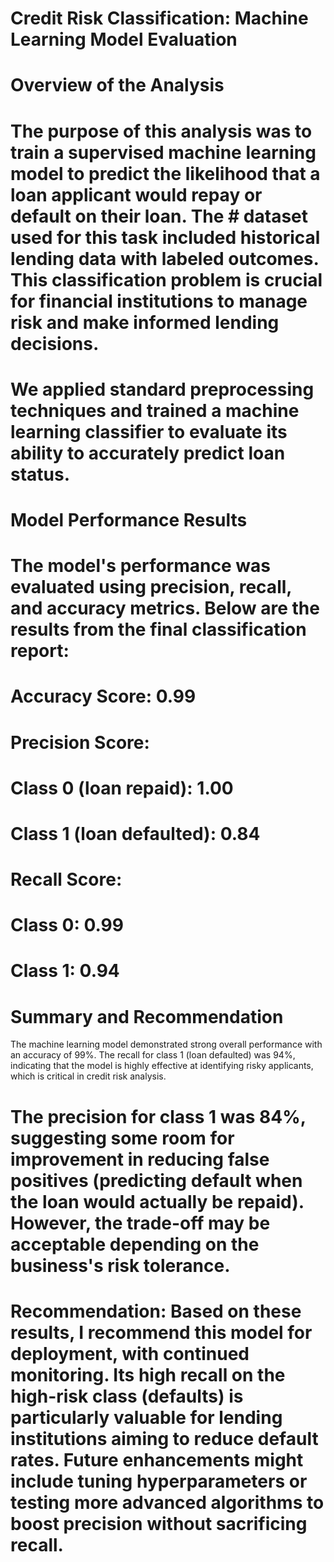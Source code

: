 # Credit Risk Classification: Machine Learning Model Evaluation
# Overview of the Analysis
# The purpose of this analysis was to train a supervised machine learning model to predict the likelihood that a loan applicant would repay or default on their loan. The # dataset used for this task included historical lending data with labeled outcomes. This classification problem is crucial for financial institutions to manage risk and make informed lending decisions.

# We applied standard preprocessing techniques and trained a machine learning classifier to evaluate its ability to accurately predict loan status.

# Model Performance Results
# The model's performance was evaluated using precision, recall, and accuracy metrics. Below are the results from the final classification report:

# Accuracy Score: 0.99

# Precision Score:

# Class 0 (loan repaid): 1.00

# Class 1 (loan defaulted): 0.84

# Recall Score:

# Class 0: 0.99

# Class 1: 0.94

# Summary and Recommendation
The machine learning model demonstrated strong overall performance with an accuracy of 99%. The recall for class 1 (loan defaulted) was 94%, indicating that the model is highly effective at identifying risky applicants, which is critical in credit risk analysis.

# The precision for class 1 was 84%, suggesting some room for improvement in reducing false positives (predicting default when the loan would actually be repaid). However, the trade-off may be acceptable depending on the business's risk tolerance.

# Recommendation: Based on these results, I recommend this model for deployment, with continued monitoring. Its high recall on the high-risk class (defaults) is particularly valuable for lending institutions aiming to reduce default rates. Future enhancements might include tuning hyperparameters or testing more advanced algorithms to boost precision without sacrificing recall.

